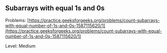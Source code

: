 ## Subarrays with equal 1s and 0s
Problems: [https://practice.geeksforgeeks.org/problems/count-subarrays-with-equal-number-of-1s-and-0s-1587115620/1](https://practice.geeksforgeeks.org/problems/count-subarrays-with-equal-number-of-1s-and-0s-1587115620/1)

Level: Medium
